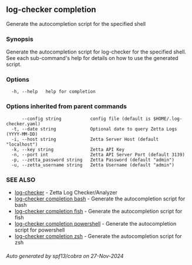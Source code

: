## log-checker completion

Generate the autocompletion script for the specified shell

### Synopsis

Generate the autocompletion script for log-checker for the specified shell.
See each sub-command's help for details on how to use the generated script.


### Options

```
  -h, --help   help for completion
```

### Options inherited from parent commands

```
      --config string           config file (default is $HOME/.log-checker.yaml)
  -t, --date string             Optional date to query Zetta Logs (YYYY-MM-DD)
  -i, --host string             Zetta Server Host (default "localhost")
  -k, --key string              Zetta API Key
  -n, --port int                Zetta API Server Port (default 3139)
  -p, --zetta_password string   Zetta Password (default "admin")
  -u, --zetta_username string   Zetta Username (default "admin")
```

### SEE ALSO

* [log-checker](log-checker.md)	 - Zetta Log Checker/Analyzer
* [log-checker completion bash](log-checker_completion_bash.md)	 - Generate the autocompletion script for bash
* [log-checker completion fish](log-checker_completion_fish.md)	 - Generate the autocompletion script for fish
* [log-checker completion powershell](log-checker_completion_powershell.md)	 - Generate the autocompletion script for powershell
* [log-checker completion zsh](log-checker_completion_zsh.md)	 - Generate the autocompletion script for zsh

###### Auto generated by spf13/cobra on 27-Nov-2024
